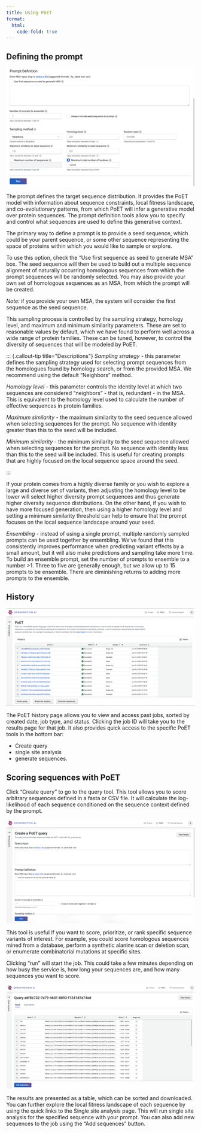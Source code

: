 ```yaml
---
title: Using PoET
format:
  html:
    code-fold: true
---
```


## Defining the prompt

![](../p2p_images/46_prompt.png)

The prompt defines the target sequence distribution. It provides the PoET model with information about sequence constraints, local fitness landscape, and co-evolutionary patterns, from which PoET will infer a generative model over protein sequences. The prompt definition tools allow you to specify and control what sequences are used to define this generative context.

The primary way to define a prompt is to provide a seed sequence, which could be your parent sequence, or some other sequence representing the space of proteins within which you would like to sample or explore. 

To use this option, check the “Use first sequence as seed to generate MSA” box. The seed sequence will then be used to build out a multiple sequence alignment of naturally occurring homologous sequences from which the prompt sequences will be randomly selected. You may also provide your own set of homologous sequences as an MSA, from which the prompt will be created. 

*Note:* if you provide your own MSA, the system will consider the first sequence as the seed sequence.


This sampling process is controlled by the sampling strategy, homology level, and maximum and minimum similarity parameters. These are set to reasonable values by default, which we have found to perform well across a wide range of protein families. These can be tuned, however, to control the diversity of sequences that will be modeled by PoET.

::: {.callout-tip title="Descriptions"}
*Sampling strategy* - this parameter defines the sampling strategy used for selecting prompt sequences from the homologues found by homology search, or from the provided MSA. We recommend using the default “Neighbors” method.

*Homology level* - this parameter controls the identity level at which two sequences are considered “neighbors” - that is, redundant - in the MSA. This is equivalent to the homology level used to calculate the number of effective sequences in protein families.

*Maximum similarity* -  the maximum similarity to the seed sequence allowed when selecting sequences for the prompt. No sequence with identity greater than this to the seed will be included.

*Minimum similarity* - the minimum similarity to the seed sequence allowed when selecting sequences for the prompt. No sequence with identity less than this to the seed will be included. This is useful for creating prompts that are highly focused on the local sequence space around the seed.

:::

If your protein comes from a highly diverse family or you wish to explore a large and diverse set of variants, then adjusting the homology level to be lower will select higher diversity prompt sequences and thus generate higher diversity sequence distributions. On the other hand, if you wish to have more focused generation, then using a higher homology level and setting a minimum similarity threshold can help to ensure that the prompt focuses on the local sequence landscape around your seed. 

*Ensembling* - instead of using a single prompt, multiple randomly sampled prompts can be used together by ensembling. We’ve found that this consistently improves performance when predicting variant effects by a small amount, but it will also make predictions and sampling take more time. To build an ensemble prompt, set the number of prompts to ensemble to a number >1. Three to five are generally enough, but we allow up to 15 prompts to be ensemble. There are diminishing returns to adding more prompts to the ensemble.

## History

![](../p2p_images/47_history.png)

The PoET history page allows you to view and access past jobs, sorted by created date, job type, and status. Clicking the job ID will take you to the results page for that job. It also provides quick access to the specific PoET tools in the bottom bar:
* Create query
* single site analysis
* generate sequences.

## Scoring sequences with PoET

Click “Create query” to go to the query tool. This tool allows you to score arbitrary sequences defined in a fasta or CSV file. It will calculate the log-likelihood of each sequence conditioned on the sequence context defined by the prompt.

![](../p2p_images/48_query_input.png)

This tool is useful if you want to score, prioritize, or rank specific sequence variants of interest. For example, you could score homologous sequences mined from a database, perform a synthetic alanine scan or deletion scan, or enumerate combinatorial mutations at specific sites.

Clicking “run” will start the job. This could take a few minutes depending on how busy the service is, how long your sequences are, and how many sequences you want to score.

![](../p2p_images/49_prots_result.png)

The results are presented as a table, which can be sorted and downloaded. You can further explore the local fitness landscape of each sequence by using the quick links to the Single site analysis page. This will run single site analysis for the specified sequence with your prompt. You can also add new sequences to the job using the “Add sequences” button.
